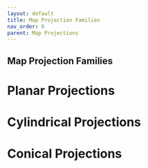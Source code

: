 ```yaml
---
layout: default
title: Map Projection Families
nav_order: 6
parent: Map Projections
---
```


## Map Projection Families

# Planar Projections

# Cylindrical Projections

# Conical Projections
